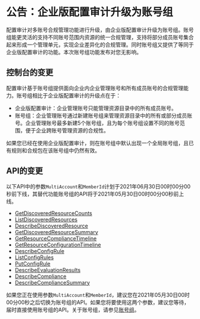 # 公告：企业版配置审计升级为账号组

配置审计对多账号合规管理功能进行升级，由企业版配置审计升级为账号组。账号组能更灵活的支持不同账号范围内资源的统一合规管理，支持将部分成员账号集合起来形成一个管理单元，实现企业差异化的合规管理。同时账号组又提供了等同于企业版配置审计的功能。本次账号组功能发布对您无影响。

## 控制台的变更

配置审计基于账号组提供面向企业内企业管理账号和所有成员账号的合规管理能力。账号组相比于企业版配置审计的升级点在于：

-   企业版配置审计：企业管理账号只能管理资源目录中的所有成员账号。
-   账号组：企业管理账号通过新建账号组来管理资源目录中的所有或部分成员账号。企业管理账号最多新建5个账号组，且为每个账号组设置不同的账号范围，便于企业跨账号管理资源的合规性。

如果您已经在使用企业版配置审计，则在账号组中默认出现一个全局账号组，且已有规则和合规包在该账号组中仍然有效。

## API的变更

以下API中的参数`MultiAccount`和`MemberId`计划于2021年06月30日00时00分00秒前下线，其替代功能账号组的API将于2021年05月30日00时00分00秒前上线。

-   [GetDiscoveredResourceCounts](/cn.zh-CN/API参考/资源/GetDiscoveredResourceCounts.md)
-   [ListDiscoveredResources](/cn.zh-CN/API参考/资源/ListDiscoveredResources.md)
-   [DescribeDiscoveredResource](/cn.zh-CN/API参考/资源/DescribeDiscoveredResource.md)
-   [GetDiscoveredResourceSummary](/cn.zh-CN/API参考/资源/GetDiscoveredResourceSummary.md)
-   [GetResourceComplianceTimeline](/cn.zh-CN/API参考/资源/GetResourceComplianceTimeline.md)
-   [GetResourceConfigurationTimeline](/cn.zh-CN/API参考/资源/GetResourceConfigurationTimeline.md)
-   [DescribeConfigRule](/cn.zh-CN/API参考/规则/DescribeConfigRule.md)
-   [ListConfigRules](/cn.zh-CN/API参考/规则/ListConfigRules.md)
-   [PutConfigRule](/cn.zh-CN/API参考/规则/PutConfigRule.md)
-   [DescribeEvaluationResults](/cn.zh-CN/API参考/规则/DescribeEvaluationResults.md)
-   [DescribeCompliance](/cn.zh-CN/API参考/规则/DescribeCompliance.md)
-   [DescribeComplianceSummary](/cn.zh-CN/API参考/规则/DescribeComplianceSummary.md)

如果您正在使用参数`MultiAccount`和`MemberId`，建议您在2021年05月30日00时00分00秒之后切换为账号组的API。如果您将要使用这两个参数，建议您等待，届时直接使用账号组的API。关于账号组，请参见[账号组](/cn.zh-CN/账号组/概述.md)。

